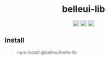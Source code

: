 <!-- ⚠️ This README has been generated from the file(s) "/Users/wusong/Code/github-project/belleui/packages/belle-lib/readme/blueprint.md" ⚠️--><h1 align="center">belleui-lib</h1>

<p align="center">
		<a href="https://npmcharts.com/compare/@belleui/belle-lib?minimal=true"><img alt="Downloads per month" src="https://img.shields.io/npm/dm/@belleui/belle-lib.svg" height="20"/></a>
<a href="https://www.npmjs.com/package/@belleui/belle-lib"><img alt="NPM Version" src="https://img.shields.io/npm/v/@belleui/belle-lib.svg" height="20"/></a>
<a href="https://github.com/badges/shields"><img alt="TypeScript" src="https://img.shields.io/npm/types/@belleui/belle-lib" height="20"/></a>
	</p>


[](#install)

## Install

> npm install @belleui/belle-lib
